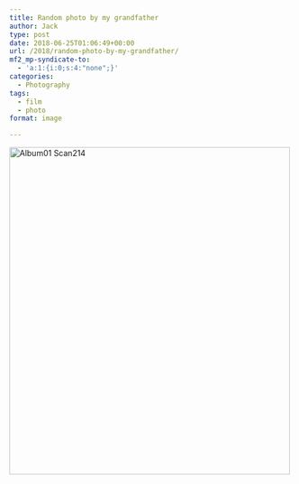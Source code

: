 ```yaml
---
title: Random photo by my grandfather
author: Jack
type: post
date: 2018-06-25T01:06:49+00:00
url: /2018/random-photo-by-my-grandfather/
mf2_mp-syndicate-to:
  - 'a:1:{i:0;s:4:"none";}'
categories:
  - Photography
tags:
  - film
  - photo
format: image

---
```

<img title="Album01-Scan214.jpg" src="https://jack.baty.net/wp-content/uploads/2018/06/Album01-Scan214.jpg" alt="Album01 Scan214" width="498" height="580" border="0" />